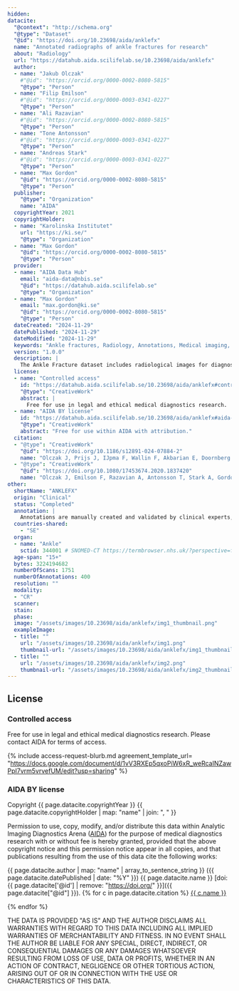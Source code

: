 ```yaml
---
hidden: 
datacite:
  "@context": "http://schema.org"
  "@type": "Dataset"
  "@id": "https://doi.org/10.23698/aida/anklefx"
  name: "Annotated radiographs of ankle fractures for research"
  about: "Radiology"
  url: "https://datahub.aida.scilifelab.se/10.23698/aida/anklefx"
  author:
  - name: "Jakub Olczak"
    #"@id": "https://orcid.org/0000-0002-8080-5815"
    "@type": "Person"
  - name: "Filip Emilson"
    #"@id": "https://orcid.org/0000-0003-0341-0227"
    "@type": "Person"
  - name: "Ali Razavian"
    #"@id": "https://orcid.org/0000-0002-8080-5815"
    "@type": "Person"
  - name: "Tone Antonsson"
    #"@id": "https://orcid.org/0000-0003-0341-0227"
    "@type": "Person"
  - name: "Andreas Stark"
    #"@id": "https://orcid.org/0000-0003-0341-0227"
    "@type": "Person"
  - name: "Max Gordon"
    "@id": "https://orcid.org/0000-0002-8080-5815"
    "@type": "Person"
  publisher:
    "@type": "Organization"
    name: "AIDA"
  copyrightYear: 2021
  copyrightHolder:
  - name: "Karolinska Institutet"
    url: "https://ki.se/"
    "@type": "Organization"
  - name: "Max Gordon"
    "@id": "https://orcid.org/0000-0002-8080-5815"
    "@type": "Person"
  provider:
  - name: "AIDA Data Hub"
    email: "aida-data@nbis.se"
    "@id": "https://datahub.aida.scilifelab.se"
    "@type": "Organization"
  - name: "Max Gordon"
    email: "max.gordon@ki.se"
    "@id": "https://orcid.org/0000-0002-8080-5815"
    "@type": "Person"
  dateCreated: "2024-11-29"
  datePublished: "2024-11-29"
  dateModified: "2024-11-29"
  keywords: "Ankle fractures, Radiology, Annotations, Medical imaging, AO/OTA"
  version: "1.0.0"
  description: |
    The Ankle Fracture dataset includes radiological images for diagnosing and evaluating ankle fractures. The dataset focuses on X-ray imaging, providing annotations for fracture identification, classification, and severity grading.
  license:
  - name: "Controlled access"
    id: "https://datahub.aida.scilifelab.se/10.23698/aida/anklefx#controlled-access"
    "@type": "CreativeWork"
    abstract: |
      Free for use in legal and ethical medical diagnostics research.
  - name: "AIDA BY license"
    id: "https://datahub.aida.scilifelab.se/10.23698/aida/anklefx#aida-by-license"
    "@type": "CreativeWork"
    abstract: "Free for use within AIDA with attribution."
  citation:
  - "@type": "CreativeWork"
    "@id": "https://doi.org/10.1186/s12891-024-07884-2"
    name: "Olczak J, Prijs J, IJpma F, Wallin F, Akbarian E, Doornberg J, et al. External validation of an artificial intelligence multi-label deep learning model capable of ankle fracture classification. BMC Musculoskelet Disord. 2024 Oct 4;25(1):788."
  - "@type": "CreativeWork"
    "@id": "https://doi.org/10.1080/17453674.2020.1837420"
    name: "Olczak J, Emilson F, Razavian A, Antonsson T, Stark A, Gordon M. Ankle fracture classification using deep learning: automating detailed AO Foundation/Orthopedic Trauma Association (AO/OTA) 2018 malleolar fracture identification reaches a high degree of correct classification. Acta Orthopaedica. 2021 Jan 2;92(1):102–8."
other:
  shortName: "ANKLEFX"
  origin: "Clinical"
  status: "Completed"
  annotation: |
    Annotations are manually created and validated by clinical experts, including fracture classification, severity grading, and localization markers on X-rays.
  countries-shared:
    - "SE"
  organ:
  - name: "Ankle"
    sctid: 344001 # SNOMED-CT https://termbrowser.nhs.uk/?perspective=full&conceptId1=344001&edition=uk-edition&release=v20240925&server=https://sctuat.dataproducts.nhs.uk/sct-browser-api/snomed&langRefset=999000681000001101,999001251000000103
  age-span: "15+"
  bytes: 3224194682
  numberOfScans: 1751
  numberOfAnnotations: 400
  resolution: ""
  modality:
  - "CR"
  scanner:
  stain:
  phase:
  image: "/assets/images/10.23698/aida/anklefx/img1_thumbnail.png"
  exampleImage:
  - title: ""
    url: "/assets/images/10.23698/aida/anklefx/img1.png"
    thumbnail-url: "/assets/images/10.23698/aida/anklefx/img1_thumbnail.png"
  - title: ""
    url: "/assets/images/10.23698/aida/anklefx/img2.png"
    thumbnail-url: "/assets/images/10.23698/aida/anklefx/img2_thumbnail.png"
---
```

## License
### Controlled access
Free for use in legal and ethical medical diagnostics research.
Please contact AIDA for terms of access.

{% include access-request-blurb.md agreement_template_url= "https://docs.google.com/document/d/1vV3RXEp5qxoPiW6xR_weRcaINZawPpI7vrm5vrvefUM/edit?usp=sharing" %}

### AIDA BY license
Copyright
{{ page.datacite.copyrightYear }}
{{ page.datacite.copyrightHolder | map: "name" |  join: ", " }}

Permission to use, copy, modify, and/or distribute this data within Analytic
Imaging Diagnostics Arena ([AIDA](https://medtech4health.se/aida)) for the
purpose of medical diagnostics research with or without fee is hereby granted,
provided that the above copyright notice and this permission notice appear in
all copies, and that publications resulting from the use of this data cite the
following works:

{{ page.datacite.author | map: "name" | array_to_sentence_string }}
({{ page.datacite.datePublished | date: "%Y" }})
{{ page.datacite.name }}
[doi:{{ page.datacite['@id'] | remove: "https://doi.org/" }}]({{ page.datacite["@id"] }}).
{% for c in page.datacite.citation %}
  [{{ c.name }}]({{c["@id"]}})

{% endfor %}

THE DATA IS PROVIDED "AS IS" AND THE AUTHOR DISCLAIMS ALL WARRANTIES WITH REGARD
TO THIS DATA INCLUDING ALL IMPLIED WARRANTIES OF MERCHANTABILITY AND FITNESS. IN
NO EVENT SHALL THE AUTHOR BE LIABLE FOR ANY SPECIAL, DIRECT, INDIRECT, OR
CONSEQUENTIAL DAMAGES OR ANY DAMAGES WHATSOEVER RESULTING FROM LOSS OF USE, DATA
OR PROFITS, WHETHER IN AN ACTION OF CONTRACT, NEGLIGENCE OR OTHER TORTIOUS
ACTION, ARISING OUT OF OR IN CONNECTION WITH THE USE OR CHARACTERISTICS OF THIS
DATA.
